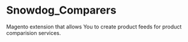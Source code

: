 Snowdog_Comparers
=================

Magento extension that allows You to create product feeds for product comparision services.
